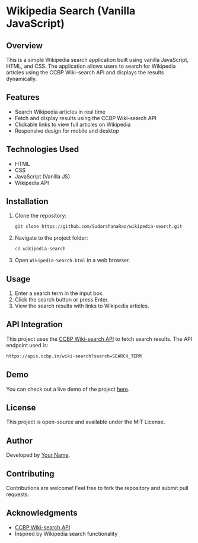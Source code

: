 # Wikipedia Search (Vanilla JavaScript)

## Overview
This is a simple Wikipedia search application built using vanilla JavaScript, HTML, and CSS. The application allows users to search for Wikipedia articles using the CCBP Wiki-search API and displays the results dynamically.

## Features
- Search Wikipedia articles in real time
- Fetch and display results using the CCBP Wiki-search API
- Clickable links to view full articles on Wikipedia
- Responsive design for mobile and desktop

## Technologies Used
- HTML
- CSS
- JavaScript (Vanilla JS)
- Wikipedia API

## Installation
1. Clone the repository:
   ```sh
   git clone https://github.com/SudarshanaRao/wikipedia-search.git
   ```
2. Navigate to the project folder:
   ```sh
   cd wikipedia-search
   ```
3. Open `Wikipedia-Search.html` in a web browser.

## Usage
1. Enter a search term in the input box.
2. Click the search button or press Enter.
3. View the search results with links to Wikipedia articles.

## API Integration
This project uses the [CCBP Wiki-search API](https://apis.ccbp.in/wiki-search?search=) to fetch search results. The API endpoint used is:
```sh
https://apis.ccbp.in/wiki-search?search=SEARCH_TERM
```

## Demo
You can check out a live demo of the project [here](https://dharshwikipedia.ccbp.tech/).

## License
This project is open-source and available under the MIT License.

## Author
Developed by [Your Name](https://github.com/SudarshanaRao).

## Contributing
Contributions are welcome! Feel free to fork the repository and submit pull requests.

## Acknowledgments
- [CCBP Wiki-search API](https://apis.ccbp.in/wiki-search?search=)
- Inspired by Wikipedia search functionality

